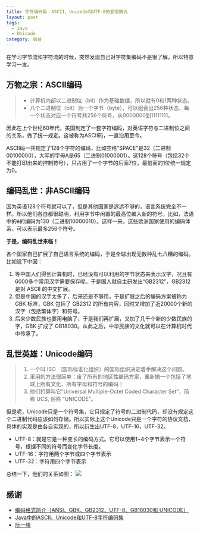 ```yaml
---
title: 字符编码集：ASCII、Unicode和UTF-8的爱恨情仇
layout: post
tags:
  - Java
  - Unicode
category: 后台
---
```

在学习字节流和字符流的时候，突然发现自己对字符集编码不是很了解，所以特意学习一发。

## 万物之宗：ASCII编码
> - 计算机内部以二进制位（bit）作为基础数据，所以就有0和1两种状态。
> - 八个二进制位（bit）为一个字节（byte），可以组合出256种状态，每一个状态对应一个符号共256个符号，从0000000到11111111。

因此在上个世纪60年代，美国制定了一套字符编码，对英语字符与二进制位之间的关系，做了统一规定。这被称为ASCII码，一直沿用至今。

ASCII码一共规定了128个字符的编码，比如空格"SPACE"是32（二进制00100000），大写的字母A是65（二进制01000001）。这128个符号（包括32个不能打印出来的控制符号），只占用了一个字节的后面7位，最前面的1位统一规定为0。

## 编码乱世：非ASCII编码
因为英语128个符号就可以了，但是其他国家是远远不够的，语言系统完全不一样。所以他们各自都很聪明，利用字节中闲置的最高位编入新的符号。比如，法语中的é的编码为130（二进制10000010）。这样一来，这些欧洲国家使用的编码体系，可以表示最多256个符号。

**于是，编码乱世来临！**

各个国家自己扩展了自己语言系统的编码，于是全球出现无数种乱七八糟的编码。比如说下中国：

1. 等中国人们得到计算机时，已经没有可以利用的字节状态来表示汉字，况且有6000多个常用汉字需要保存呢。于是国人就自主研发出“GB2312″，GB2312 是对 ASCII 的中文扩展。
2. 但是中国的汉字太多了，后来还是不够用，于是扩展之后的编码方案被称为 GBK 标准，GBK 包括了 GB2312 的所有内容，同时又增加了近20000个新的汉字（包括繁体字）和符号。
3. 后来少数民族也要用电脑了，于是我们再扩展，又加了几千个新的少数民族的字，GBK 扩成了 GB18030。从此之后，中华民族的文化就可以在计算机时代中传承了。

## 乱世英雄：Unicode编码
> 1. 一个叫 ISO （国际标谁化组织）的国际组织决定着手解决这个问题。
> 2. 采用的方法很简单：废了所有的地区性编码方案，重新搞一个包括了地球上所有文化、所有字母和符号的编码！
> 3. 他们打算叫它”Universal Multiple-Octet Coded Character Set”，简称 UCS, 俗称 “UNICODE”。

但是呢，Unicode只是一个符号集，它只规定了符号的二进制代码，却没有规定这个二进制代码应该如何存储。所以实际上这个Unicode只是一个字符的协议文档，具体的实现是由各自实现的，所以衍生出UTF-8，UTF-16，UTF-32。
- UTF-8：就是它是一种变长的编码方式。它可以使用1~4个字节表示一个符号，根据不同的符号而变化字节长度。
- UTF-16：字符用两个字节或四个字节表示
- UTF-32：字符用四个字节表示

总结一下，他们的关系如图：
[![](http://7xkmea.com1.z0.glb.clouddn.com/githubio%E5%AD%97%E7%AC%A6%E9%9B%86.jpg)](http://7xkmea.com1.z0.glb.clouddn.com/githubio%E5%AD%97%E7%AC%A6%E9%9B%86.jpg)


## 感谢
- [编码格式简介（ANSI、GBK、GB2312、UTF-8、GB18030和 UNICODE）](http://blog.csdn.net/ldanduo/article/details/8203532/ "编码格式简介（ANSI、GBK、GB2312、UTF-8、GB18030和 UNICODE）")
- [Java中的ASCII、Unicode和UTF-8字符编码集](http://blog.csdn.net/bluend1004/article/details/9225811 "Java中的ASCII、Unicode和UTF-8字符编码集")
- [阮一峰](http://www.ruanyifeng.com/blog/2007/10/ascii_unicode_and_utf-8.html "阮一峰")
